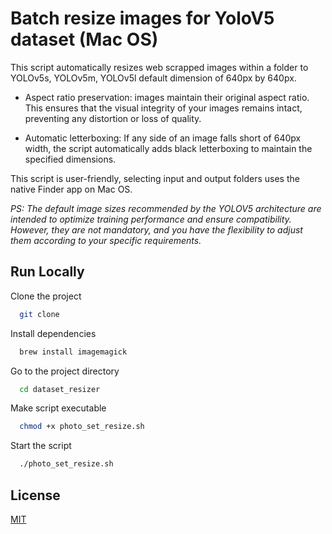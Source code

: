 
# Batch resize images for YoloV5 dataset (Mac OS)

This script automatically resizes web scrapped images within a folder to YOLOv5s, YOLOv5m, YOLOv5l default dimension of 640px by 640px. 

- Aspect ratio preservation: images maintain their original aspect ratio. This ensures that the visual integrity of your images remains intact, preventing any distortion or loss of quality.

- Automatic letterboxing: If any side of an image falls short of 640px width, the script automatically adds black letterboxing to maintain the specified dimensions.

This script is user-friendly, selecting input and output folders uses the native Finder app on Mac OS.

*PS: The default image sizes recommended by the YOLOV5 architecture are intended to optimize training performance and ensure compatibility. However, they are not mandatory, and you have the flexibility to adjust them according to your specific requirements.*
## Run Locally

Clone the project

```bash
  git clone
```
Install dependencies

```bash
  brew install imagemagick
```

Go to the project directory

```bash
  cd dataset_resizer
```
Make script executable

```bash
  chmod +x photo_set_resize.sh
```

Start the script

```bash
  ./photo_set_resize.sh
```
## License

[MIT](https://choosealicense.com/licenses/mit/)

